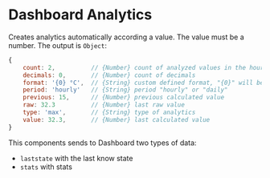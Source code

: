 # Dashboard Analytics

Creates analytics automatically according a value. The value must be a number. The output is `Object`:

```javascript
{
    count: 2,          // {Number} count of analyzed values in the hour
    decimals: 0,       // {Number} count of decimals
    format: '{0} °C',  // {String} custom defined format, "{0}" will be a value
    period: 'hourly'   // {String} period "hourly" or "daily"
    previous: 15,      // {Number} previous calculated value
    raw: 32.3          // {Number} last raw value
    type: 'max',       // {String} type of analytics
    value: 32.3,       // {Number} last calculated value
}
```

This components sends to Dashboard two types of data:
- `laststate` with the last know state
- `stats` with stats